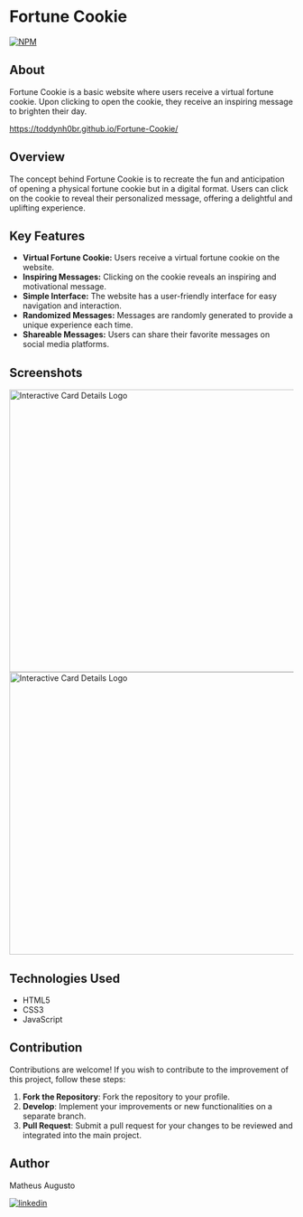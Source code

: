 
# Fortune Cookie




[![NPM](https://img.shields.io/npm/l/react)](https://github.com/Toddynh0BR/Fortune-Cookie/blob/main/LICENSE) 

## About
Fortune Cookie is a basic website where users receive a virtual fortune cookie. Upon clicking to open the cookie, they receive an inspiring message to brighten their day.

https://toddynh0br.github.io/Fortune-Cookie/


## Overview
The concept behind Fortune Cookie is to recreate the fun and anticipation of opening a physical fortune cookie but in a digital format. Users can click on the cookie to reveal their personalized message, offering a delightful and uplifting experience.

## Key Features

- **Virtual Fortune Cookie:** Users receive a virtual fortune cookie on the website.
- **Inspiring Messages:** Clicking on the cookie reveals an inspiring and motivational message.
- **Simple Interface:** The website has a user-friendly interface for easy navigation and interaction.
- **Randomized Messages:** Messages are randomly generated to provide a unique experience each time.
- **Shareable Messages:** Users can share their favorite messages on social media platforms.

## Screenshots

<img src="https://github.com/Toddynh0BR/Assets/blob/main/Lucky.png" alt="Interactive Card Details Logo" width="1700" height="500">

<img src="https://github.com/Toddynh0BR/Assets/blob/main/LuckyOpen.png" alt="Interactive Card Details Logo" width="1700" height="500">

## Technologies Used
- HTML5
- CSS3
- JavaScript

## Contribution

Contributions are welcome! If you wish to contribute to the improvement of this project, follow these steps:

1. **Fork the Repository**: Fork the repository to your profile.
2. **Develop**: Implement your improvements or new functionalities on a separate branch.
3. **Pull Request**: Submit a pull request for your changes to be reviewed and integrated into the main project.

## Author

Matheus Augusto

[![linkedin](https://img.shields.io/badge/linkedin-0A66C2?style=for-the-badge&logo=linkedin&logoColor=white)](https://www.linkedin.com/in/matheus-augusto-a950672a1/edit/forms/intro/new/?profileFormEntryPoint=PROFILE_SECTION)


